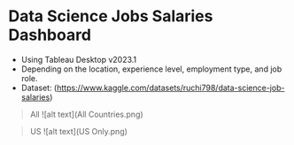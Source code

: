 # Data Science Jobs Salaries Dashboard
- Using Tableau Desktop v2023.1
- Depending on the location, experience level, employment type, and job role.
- Dataset: (https://www.kaggle.com/datasets/ruchi798/data-science-job-salaries)

> All
![alt text](All Countries.png)

> US
![alt text](US Only.png)
